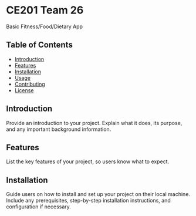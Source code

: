 # CE201 Team 26 

Basic Fitness/Food/Dietary App

## Table of Contents
- [Introduction](#introduction)
- [Features](#features)
- [Installation](#installation)
- [Usage](#usage)
- [Contributing](#contributing)
- [License](#license)

## Introduction

Provide an introduction to your project. Explain what it does, its purpose, and any important background information.

## Features

List the key features of your project, so users know what to expect.

## Installation

Guide users on how to install and set up your project on their local machine. Include any prerequisites, step-by-step installation instructions, and configuration if necessary.

<!-- ```bash
# Example installation steps
$ git clone https://github.com/your-username/your-project.git
$ cd your-project
$ npm install -->
